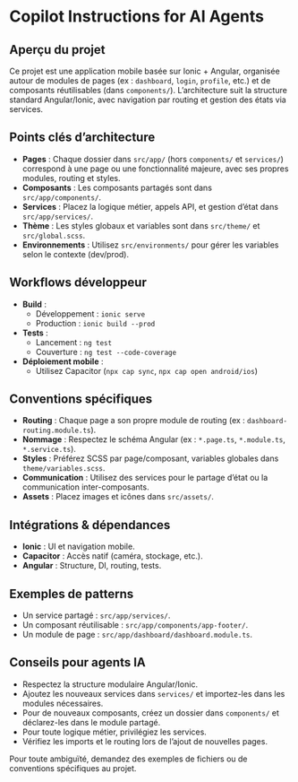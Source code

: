 # Copilot Instructions for AI Agents

## Aperçu du projet
Ce projet est une application mobile basée sur Ionic + Angular, organisée autour de modules de pages (ex : `dashboard`, `login`, `profile`, etc.) et de composants réutilisables (dans `components/`). L’architecture suit la structure standard Angular/Ionic, avec navigation par routing et gestion des états via services.

## Points clés d’architecture
- **Pages** : Chaque dossier dans `src/app/` (hors `components/` et `services/`) correspond à une page ou une fonctionnalité majeure, avec ses propres modules, routing et styles.
- **Composants** : Les composants partagés sont dans `src/app/components/`.
- **Services** : Placez la logique métier, appels API, et gestion d’état dans `src/app/services/`.
- **Thème** : Les styles globaux et variables sont dans `src/theme/` et `src/global.scss`.
- **Environnements** : Utilisez `src/environments/` pour gérer les variables selon le contexte (dev/prod).

## Workflows développeur
- **Build** :
  - Développement : `ionic serve`
  - Production : `ionic build --prod`
- **Tests** :
  - Lancement : `ng test`
  - Couverture : `ng test --code-coverage`
- **Déploiement mobile** :
  - Utilisez Capacitor (`npx cap sync`, `npx cap open android/ios`)

## Conventions spécifiques
- **Routing** : Chaque page a son propre module de routing (ex : `dashboard-routing.module.ts`).
- **Nommage** : Respectez le schéma Angular (ex : `*.page.ts`, `*.module.ts`, `*.service.ts`).
- **Styles** : Préférez SCSS par page/composant, variables globales dans `theme/variables.scss`.
- **Communication** : Utilisez des services pour le partage d’état ou la communication inter-composants.
- **Assets** : Placez images et icônes dans `src/assets/`.

## Intégrations & dépendances
- **Ionic** : UI et navigation mobile.
- **Capacitor** : Accès natif (caméra, stockage, etc.).
- **Angular** : Structure, DI, routing, tests.

## Exemples de patterns
- Un service partagé : `src/app/services/`.
- Un composant réutilisable : `src/app/components/app-footer/`.
- Un module de page : `src/app/dashboard/dashboard.module.ts`.

## Conseils pour agents IA
- Respectez la structure modulaire Angular/Ionic.
- Ajoutez les nouveaux services dans `services/` et importez-les dans les modules nécessaires.
- Pour de nouveaux composants, créez un dossier dans `components/` et déclarez-les dans le module partagé.
- Pour toute logique métier, privilégiez les services.
- Vérifiez les imports et le routing lors de l’ajout de nouvelles pages.

Pour toute ambiguïté, demandez des exemples de fichiers ou de conventions spécifiques au projet.